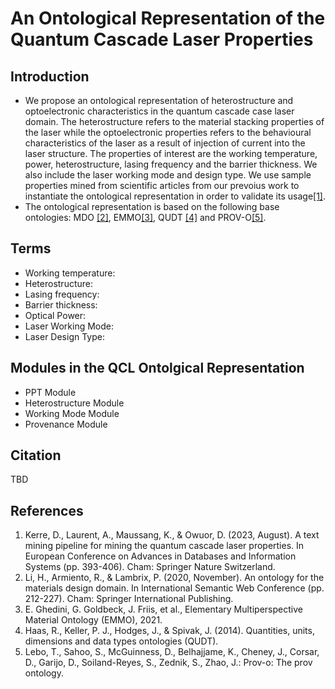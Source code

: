 # An Ontological Representation of the Quantum Cascade Laser Properties
## Introduction
* We propose an ontological representation of heterostructure and optoelectronic characteristics in the quantum cascade case laser domain. The heterostructure refers to the material stacking properties of the laser while the optoelectronic properties refers to the behavioural characteristics of the laser as a result of injection of current into the laser structure. The properties of interest are the working temperature, power, heterostructure, lasing frequency and the barrier thickness. We also include the laser working mode and design type. 
We use sample properties mined from scientific articles from our prevoius work to instantiate the ontological representation in order to validate its usage[[1]](https://doi.org/10.1007/978-3-031-42941-5_34).
* The ontological representation is based on the following base ontologies: MDO [[2]](https://doi.org/10.1007/978-3-030-62466-8_14), EMMO[[3]](https://github.com/emmorepo/410EMMO), QUDT [[4]](http://qudt.org/) and PROV-O[[5]](https://www.w3.org/TR/prov-o/%20(2013)).
## Terms
* Working temperature:
* Heterostructure:
* Lasing frequency:
* Barrier thickness:
* Optical Power:
* Laser Working Mode:
* Laser Design Type:
## Modules in the QCL Ontolgical Representation
* PPT Module
* Heterostructure Module
* Working Mode Module
* Provenance Module
## Citation
TBD
## References
1. Kerre, D., Laurent, A., Maussang, K., & Owuor, D. (2023, August). A text mining pipeline for mining the quantum cascade laser properties. In European Conference on Advances in Databases and Information Systems (pp. 393-406). Cham: Springer Nature Switzerland.
2. Li, H., Armiento, R., & Lambrix, P. (2020, November). An ontology for the materials design domain. In International Semantic Web Conference (pp. 212-227). Cham: Springer International Publishing.
3. E. Ghedini, G. Goldbeck, J. Friis, et al., Elementary Multiperspective Material Ontology
(EMMO), 2021.
4. Haas, R., Keller, P. J., Hodges, J., & Spivak, J. (2014). Quantities, units, dimensions and data
types ontologies (QUDT).
5. Lebo, T., Sahoo, S., McGuinness, D., Belhajjame, K., Cheney, J., Corsar, D., Garijo, D.,
Soiland-Reyes, S., Zednik, S., Zhao, J.: Prov-o: The prov ontology.


  
